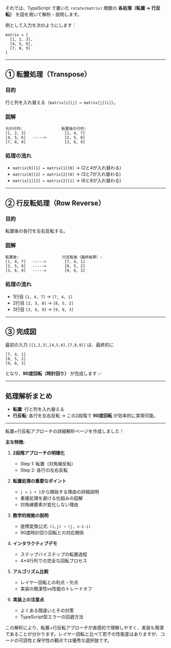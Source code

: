 それでは、TypeScript で書いた `rotate(matrix)` 関数の **各処理（転置 → 行反転）** を図を用いて解析・説明します。

例として入力を次のようにします：

```
matrix = [
  [1, 2, 3],
  [4, 5, 6],
  [7, 8, 9]
]
```

---

## ① 転置処理（Transpose）

### 目的

行と列を入れ替える（`matrix[i][j] ↔ matrix[j][i]`）。

### 図解

```
元の行列:                 転置後の行列:
[1, 2, 3]                 [1, 4, 7]
[4, 5, 6]   ----->        [2, 5, 8]
[7, 8, 9]                 [3, 6, 9]
```

### 処理の流れ

- `matrix[0][1] ↔ matrix[1][0]` → (2と4が入れ替わる)
- `matrix[0][2] ↔ matrix[2][0]` → (3と7が入れ替わる)
- `matrix[1][2] ↔ matrix[2][1]` → (6と8が入れ替わる)

---

## ② 行反転処理（Row Reverse）

### 目的

転置後の各行を左右反転する。

### 図解

```
転置後:                   行反転後（最終結果）:
[1, 4, 7]   ----->        [7, 4, 1]
[2, 5, 8]   ----->        [8, 5, 2]
[3, 6, 9]   ----->        [9, 6, 3]
```

### 処理の流れ

- 1行目 `[1, 4, 7]` → `[7, 4, 1]`
- 2行目 `[2, 5, 8]` → `[8, 5, 2]`
- 3行目 `[3, 6, 9]` → `[9, 6, 3]`

---

## ③ 完成図

最初の入力 `[[1,2,3],[4,5,6],[7,8,9]]` は、最終的に

```
[7, 4, 1]
[8, 5, 2]
[9, 6, 3]
```

となり、**90度回転（時計回り）** が完成します ✅

---

## 処理解析まとめ

- **転置**: 行と列を入れ替える
- **行反転**: 各行を左右反転
  → この2段階で **90度回転** が効率的に実現可能。

---

転置+行反転アプローチの詳細解析ページを作成しました！

**主な特徴:**

1. **2段階アプローチの明確化**
    - Step 1: 転置（対角線反転）
    - Step 2: 各行の左右反転

2. **転置処理の重要なポイント**
    - `j = i + 1`から開始する理由の詳細説明
    - 重複処理を避ける仕組みの図解
    - 対角線要素が変化しない理由

3. **数学的根拠の説明**
    - 座標変換公式: `(i,j) → (j, n-1-i)`
    - 90度時計回り回転との対応関係

4. **インタラクティブデモ**
    - ステップバイステップの転置過程
    - 4×4行列での完全な回転プロセス

5. **アルゴリズム比較**
    - レイヤー回転との利点・欠点
    - 実装の簡潔性vs性能のトレードオフ

6. **実装上の注意点**
    - よくある間違いとその対策
    - TypeScript型エラーの回避方法

この解析により、転置+行反転アプローチが直感的で理解しやすく、実装も簡潔であることが分かります。レイヤー回転と比べて若干の性能差はありますが、コードの可読性と保守性の観点では優秀な選択肢です。

